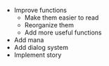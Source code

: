 - Improve functions
  - Make them easier to read
  - Reorganize them
  - Add more useful functions
- Add mana
- Add dialog system
- Implement story